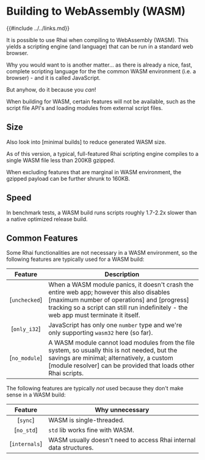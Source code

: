 Building to WebAssembly (WASM)
=============================

{{#include ../../links.md}}

It is possible to use Rhai when compiling to WebAssembly (WASM). This yields a scripting engine (and language)
that can be run in a standard web browser.

Why you would want to is another matter... as there is already a nice, fast, complete scripting language
for the the common WASM environment (i.e. a browser) - and it is called JavaScript.

But anyhow, do it because you _can_!

When building for WASM, certain features will not be available, such as the script file API's and loading modules
from external script files.


Size
----

Also look into [minimal builds] to reduce generated WASM size.

As of this version, a typical, full-featured Rhai scripting engine compiles to a single WASM file
less than 200KB gzipped.

When excluding features that are marginal in WASM environment, the gzipped payload can be
further shrunk to 160KB.


Speed
-----

In benchmark tests, a WASM build runs scripts roughly 1.7-2.2x slower than a native optimized release build.


Common Features
---------------

Some Rhai functionalities are not necessary in a WASM environment, so the following features
are typically used for a WASM build:

|    Feature    | Description                                                                                                                                                                                                                      |
| :-----------: | -------------------------------------------------------------------------------------------------------------------------------------------------------------------------------------------------------------------------------- |
| [`unchecked`] | When a WASM module panics, it doesn't crash the entire web app; however this also disables [maximum number of operations] and [progress] tracking so a script can still run indefinitely - the web app must terminate it itself. |
| [`only_i32`]  | JavaScript has only one `number` type and we're only supporting `wasm32` here (so far).                                                                                                                                          |
| [`no_module`] | A WASM module cannot load modules from the file system, so usually this is not needed, but the savings are minimal; alternatively, a custom [module resolver] can be provided that loads other Rhai scripts.                     |

The following features are typically _not_ used because they don't make sense in a WASM build:

|    Feature    | Why unnecessary                                                    |
| :-----------: | ------------------------------------------------------------------ |
|   [`sync`]    | WASM is single-threaded.                                           |
|  [`no_std`]   | `std` lib works fine with WASM.                                    |
| [`internals`] | WASM usually doesn't need to access Rhai internal data structures. |
